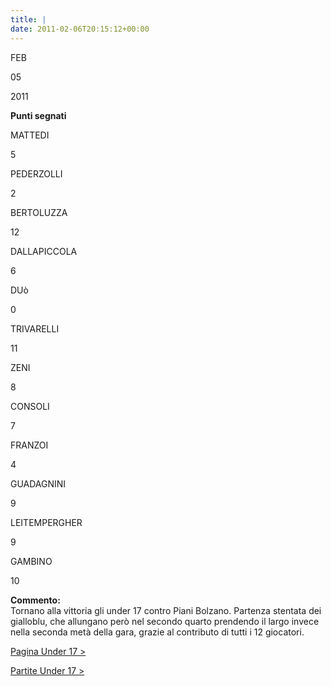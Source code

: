 ```yaml
---
title: |
date: 2011-02-06T20:15:12+00:00
---
```

FEB

05

2011

**Punti segnati**

MATTEDI

5

PEDERZOLLI

2

BERTOLUZZA

12

DALLAPICCOLA

6

DUò

0

TRIVARELLI

11

ZENI

8

CONSOLI

7

FRANZOI

4

GUADAGNINI

9

LEITEMPERGHER

9

GAMBINO

10

**Commento:**  
Tornano alla vittoria gli under 17 contro Piani Bolzano. Partenza stentata dei gialloblu, che allungano però nel secondo quarto prendendo il largo invece nella seconda metà della gara, grazie al contributo di tutti i 12 giocatori.

[Pagina Under 17 >](http://www.basketgardolo.it/under-17)

[Partite Under 17 >](http://www.basketgardolo.it/?tag=under-17&cat=11)